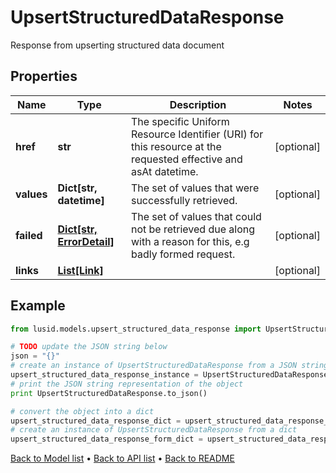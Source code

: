 # UpsertStructuredDataResponse

Response from upserting structured data document

## Properties
Name | Type | Description | Notes
------------ | ------------- | ------------- | -------------
**href** | **str** | The specific Uniform Resource Identifier (URI) for this resource at the requested effective and asAt datetime. | [optional] 
**values** | **Dict[str, datetime]** | The set of values that were successfully retrieved. | [optional] 
**failed** | [**Dict[str, ErrorDetail]**](ErrorDetail.md) | The set of values that could not be retrieved due along with a reason for this, e.g badly formed request. | [optional] 
**links** | [**List[Link]**](Link.md) |  | [optional] 

## Example

```python
from lusid.models.upsert_structured_data_response import UpsertStructuredDataResponse

# TODO update the JSON string below
json = "{}"
# create an instance of UpsertStructuredDataResponse from a JSON string
upsert_structured_data_response_instance = UpsertStructuredDataResponse.from_json(json)
# print the JSON string representation of the object
print UpsertStructuredDataResponse.to_json()

# convert the object into a dict
upsert_structured_data_response_dict = upsert_structured_data_response_instance.to_dict()
# create an instance of UpsertStructuredDataResponse from a dict
upsert_structured_data_response_form_dict = upsert_structured_data_response.from_dict(upsert_structured_data_response_dict)
```
[Back to Model list](../README.md#documentation-for-models) &#8226; [Back to API list](../README.md#documentation-for-api-endpoints) &#8226; [Back to README](../README.md)


